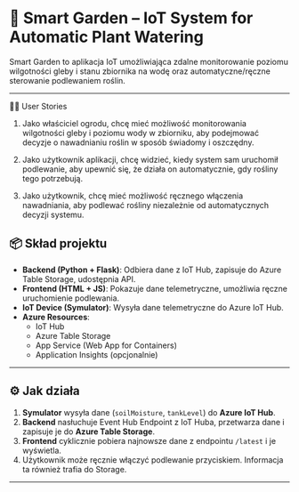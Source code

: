 # 🌱 Smart Garden – IoT System for Automatic Plant Watering

Smart Garden to aplikacja IoT umożliwiająca zdalne monitorowanie poziomu wilgotności gleby i stanu zbiornika na wodę oraz automatyczne/ręczne sterowanie podlewaniem roślin.

---


🧑‍🌾 User Stories

1. Jako właściciel ogrodu,
chcę mieć możliwość monitorowania wilgotności gleby i poziomu wody w zbiorniku,
aby podejmować decyzje o nawadnianiu roślin w sposób świadomy i oszczędny.

2. Jako użytkownik aplikacji,
chcę widzieć, kiedy system sam uruchomił podlewanie,
aby upewnić się, że działa on automatycznie, gdy rośliny tego potrzebują.

3. Jako użytkownik,
chcę mieć możliwość ręcznego włączenia nawadniania,
aby podlewać rośliny niezależnie od automatycznych decyzji systemu.


## 📦 Skład projektu

- **Backend (Python + Flask)**: Odbiera dane z IoT Hub, zapisuje do Azure Table Storage, udostępnia API.
- **Frontend (HTML + JS)**: Pokazuje dane telemetryczne, umożliwia ręczne uruchomienie podlewania.
- **IoT Device (Symulator)**: Wysyła dane telemetryczne do Azure IoT Hub.
- **Azure Resources**:
  - IoT Hub
  - Azure Table Storage
  - App Service (Web App for Containers)
  - Application Insights (opcjonalnie)

---

## ⚙️ Jak działa

1. **Symulator** wysyła dane (`soilMoisture`, `tankLevel`) do **Azure IoT Hub**.
2. **Backend** nasłuchuje Event Hub Endpoint z IoT Huba, przetwarza dane i zapisuje je do **Azure Table Storage**.
3. **Frontend** cyklicznie pobiera najnowsze dane z endpointu `/latest` i je wyświetla.
4. Użytkownik może ręcznie włączyć podlewanie przyciskiem. Informacja ta również trafia do Storage.

---
